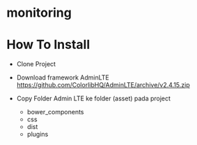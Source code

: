 # monitoring

# How To Install
- Clone Project
- Download framework AdminLTE https://github.com/ColorlibHQ/AdminLTE/archive/v2.4.15.zip
- Copy Folder Admin LTE ke folder (asset) pada project 

  - bower_components
  - css
  - dist
  - plugins
